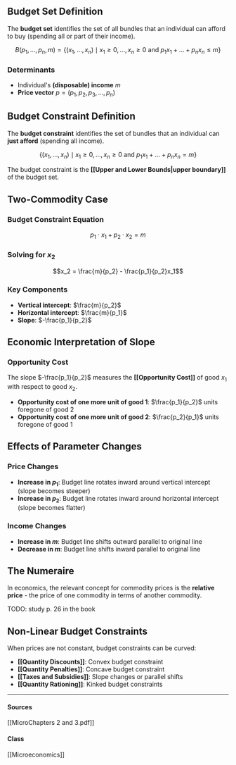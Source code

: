 ## Budget Set Definition
The **budget set** identifies the set of all bundles that an individual can afford to buy (spending all or part of their income).

$$B(p_1, \ldots, p_n, m) = \{(x_1, \ldots, x_n) \mid x_1 \geq 0, \ldots, x_n \geq 0 \text{ and } p_1x_1 + \ldots + p_nx_n \leq m\}$$

### Determinants
- Individual's **(disposable) income** $m$
- **Price vector** $p = (p_1, p_2, p_3, \ldots, p_n)$

## Budget Constraint Definition
The **budget constraint** identifies the set of bundles that an individual can **just afford** (spending all income).

$$\{(x_1, \ldots, x_n) \mid x_1 \geq 0, \ldots, x_n \geq 0 \text{ and } p_1x_1 + \ldots + p_nx_n = m\}$$

The budget constraint is the **[[Upper and Lower Bounds|upper boundary]]** of the budget set.

## Two-Commodity Case

### Budget Constraint Equation
$$p_1 \cdot x_1 + p_2 \cdot x_2 = m$$

### Solving for $x_2$
$$x_2 = \frac{m}{p_2} - \frac{p_1}{p_2}x_1$$

### Key Components
- **Vertical intercept**: $\frac{m}{p_2}$
- **Horizontal intercept**: $\frac{m}{p_1}$
- **Slope**: $-\frac{p_1}{p_2}$

## Economic Interpretation of Slope

### Opportunity Cost
The slope $-\frac{p_1}{p_2}$ measures the **[[Opportunity Cost]]** of good $x_1$ with respect to good $x_2$.

- **Opportunity cost of one more unit of good 1**: $\frac{p_1}{p_2}$ units foregone of good 2
- **Opportunity cost of one more unit of good 2**: $\frac{p_2}{p_1}$ units foregone of good 1

## Effects of Parameter Changes

### Price Changes
- **Increase in $p_1$**: Budget line rotates inward around vertical intercept (slope becomes steeper)
- **Increase in $p_2$**: Budget line rotates inward around horizontal intercept (slope becomes flatter)

### Income Changes
- **Increase in $m$**: Budget line shifts outward parallel to original line
- **Decrease in $m$**: Budget line shifts inward parallel to original line

## The Numeraire
In economics, the relevant concept for commodity prices is the **relative price** - the price of one commodity in terms of another commodity.

TODO: study p. 26 in the book

## Non-Linear Budget Constraints
When prices are not constant, budget constraints can be curved:
- **[[Quantity Discounts]]**: Convex budget constraint
- **[[Quantity Penalties]]**: Concave budget constraint
- **[[Taxes and Subsidies]]**: Slope changes or parallel shifts
- **[[Quantity Rationing]]**: Kinked budget constraints

---
#### Sources
[[MicroChapters 2 and 3.pdf]]
#### Class
[[Microeconomics]]